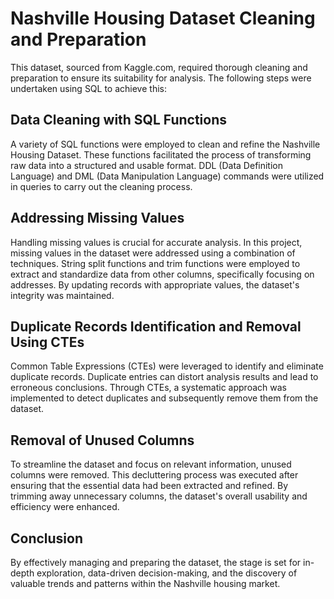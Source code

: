 # Nashville Housing Dataset Cleaning and Preparation

This dataset, sourced from Kaggle.com, required thorough cleaning and preparation to ensure its suitability for analysis. The following steps were undertaken using SQL to achieve this:

## Data Cleaning with SQL Functions

A variety of SQL functions were employed to clean and refine the Nashville Housing Dataset. These functions facilitated the process of transforming raw data into a structured and usable format. DDL (Data Definition Language) and DML (Data Manipulation Language) commands were utilized in queries to carry out the cleaning process.

## Addressing Missing Values

Handling missing values is crucial for accurate analysis. In this project, missing values in the dataset were addressed using a combination of techniques. String split functions and trim functions were employed to extract and standardize data from other columns, specifically focusing on addresses. By updating records with appropriate values, the dataset's integrity was maintained.

## Duplicate Records Identification and Removal Using CTEs

Common Table Expressions (CTEs) were leveraged to identify and eliminate duplicate records. Duplicate entries can distort analysis results and lead to erroneous conclusions. Through CTEs, a systematic approach was implemented to detect duplicates and subsequently remove them from the dataset.

## Removal of Unused Columns

To streamline the dataset and focus on relevant information, unused columns were removed. This decluttering process was executed after ensuring that the essential data had been extracted and refined. By trimming away unnecessary columns, the dataset's overall usability and efficiency were enhanced.

## Conclusion

By effectively managing and preparing the dataset, the stage is set for in-depth exploration, data-driven decision-making, and the discovery of valuable trends and patterns within the Nashville housing market.
